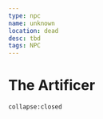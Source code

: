 ```yaml
---
type: npc
name: unknown
location: dead
desc: tbd
tags: NPC
---
```


# The Artificer 

```ad-ooc
collapse:closed
```